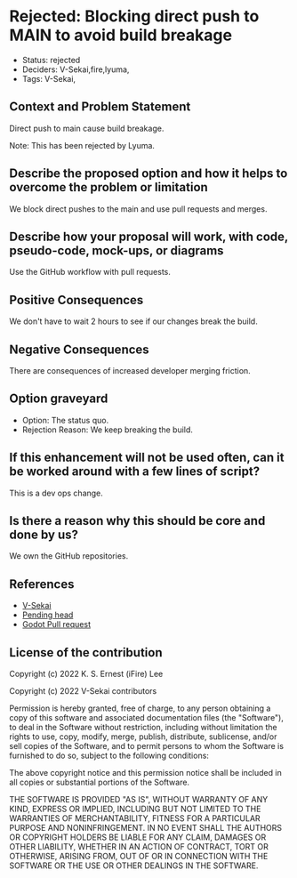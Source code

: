 # Rejected: Blocking direct push to MAIN to avoid build breakage

- Status: rejected <!-- draft | proposed | rejected | accepted | deprecated | superseded by -->
- Deciders: V-Sekai,fire,lyuma,
- Tags: V-Sekai,

## Context and Problem Statement

Direct push to main cause build breakage.

Note: This has been rejected by Lyuma.

## Describe the proposed option and how it helps to overcome the problem or limitation

We block direct pushes to the main and use pull requests and merges.

## Describe how your proposal will work, with code, pseudo-code, mock-ups, or diagrams

Use the GitHub workflow with pull requests.

## Positive Consequences <!-- improvement of quality attribute satisfaction, follow-up decisions required -->

We don't have to wait 2 hours to see if our changes break the build.

## Negative Consequences <!-- compromising quality attribute, follow-up decisions required -->

There are consequences of increased developer merging friction.

## Option graveyard

- Option: The status quo. <!-- List the proposed options no longer open for consideration. -->
- Rejection Reason: We keep breaking the build. <!-- List the reasons for the rejection: (the bad traits) -->

## If this enhancement will not be used often, can it be worked around with a few lines of script?

This is a dev ops change.

## Is there a reason why this should be core and done by us?

We own the GitHub repositories.

## References

- [V-Sekai](https://v-sekai.org/)
- [Pending head](https://martinfowler.com/bliki/PendingHead.html)
- [Godot Pull request](https://docs.godotengine.org/en/stable/community/contributing/pr_workflow.html)

## License of the contribution

Copyright (c) 2022 K. S. Ernest (iFire) Lee

Copyright (c) 2022 V-Sekai contributors

Permission is hereby granted, free of charge, to any person obtaining a copy of this software and associated documentation files (the "Software"), to deal in the Software without restriction, including without limitation the rights to use, copy, modify, merge, publish, distribute, sublicense, and/or sell copies of the Software, and to permit persons to whom the Software is furnished to do so, subject to the following conditions:

The above copyright notice and this permission notice shall be included in all copies or substantial portions of the Software.

THE SOFTWARE IS PROVIDED "AS IS", WITHOUT WARRANTY OF ANY KIND, EXPRESS OR IMPLIED, INCLUDING BUT NOT LIMITED TO THE WARRANTIES OF MERCHANTABILITY, FITNESS FOR A PARTICULAR PURPOSE AND NONINFRINGEMENT. IN NO EVENT SHALL THE AUTHORS OR COPYRIGHT HOLDERS BE LIABLE FOR ANY CLAIM, DAMAGES OR OTHER LIABILITY, WHETHER IN AN ACTION OF CONTRACT, TORT OR OTHERWISE, ARISING FROM, OUT OF OR IN CONNECTION WITH THE SOFTWARE OR THE USE OR OTHER DEALINGS IN THE SOFTWARE.
